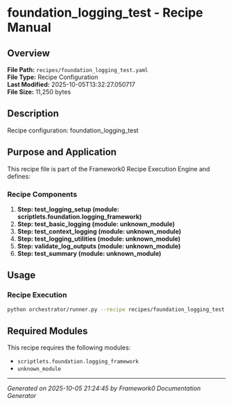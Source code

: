 # foundation_logging_test - Recipe Manual

## Overview
**File Path:** `recipes/foundation_logging_test.yaml`  
**File Type:** Recipe Configuration  
**Last Modified:** 2025-10-05T13:32:27.050717  
**File Size:** 11,250 bytes  

## Description
Recipe configuration: foundation_logging_test

## Purpose and Application
This recipe file is part of the Framework0 Recipe Execution Engine and defines:

### Recipe Components
1. **Step: test_logging_setup (module: scriptlets.foundation.logging_framework)**
2. **Step: test_basic_logging (module: unknown_module)**
3. **Step: test_context_logging (module: unknown_module)**
4. **Step: test_logging_utilities (module: unknown_module)**
5. **Step: validate_log_outputs (module: unknown_module)**
6. **Step: test_summary (module: unknown_module)**

## Usage

### Recipe Execution
```bash
python orchestrator/runner.py --recipe recipes/foundation_logging_test.yaml
```


## Required Modules

This recipe requires the following modules:

- `scriptlets.foundation.logging_framework`
- `unknown_module`


---
*Generated on 2025-10-05 21:24:45 by Framework0 Documentation Generator*

